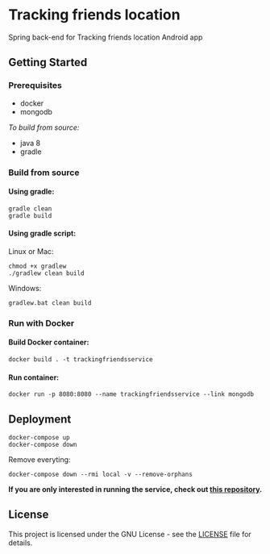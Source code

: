 # Tracking friends location
Spring back-end for Tracking friends location Android app

## Getting Started

### Prerequisites
* docker
* mongodb

*To build from source:*
* java 8
* gradle

### Build from source

#### Using gradle:
```
gradle clean
gradle build
```

#### Using gradle script:
Linux or Mac:
```
chmod +x gradlew
./gradlew clean build
```
Windows:
```
gradlew.bat clean build
```

### Run with Docker

#### Build Docker container:
```
docker build . -t trackingfriendsservice
```

#### Run container:
```
docker run -p 8080:8080 --name trackingfriendsservice --link mongodb
```

## Deployment
```
docker-compose up
docker-compose down
```
Remove everyting:
```
docker-compose down --rmi local -v --remove-orphans
```

**If you are only interested in running the service, check out [this repository](https://github.com/sskender/trackingfriends-server).**

## License

This project is licensed under the GNU License - see the [LICENSE](LICENSE) file for details.

